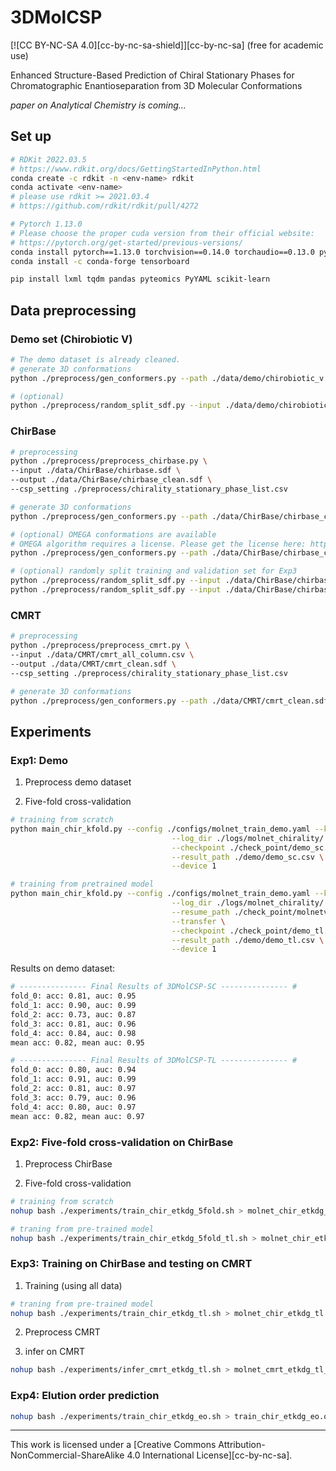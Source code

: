 # 3DMolCSP

[![CC BY-NC-SA 4.0][cc-by-nc-sa-shield]][cc-by-nc-sa] (free for academic use) 

Enhanced Structure-Based Prediction of Chiral Stationary Phases for Chromatographic Enantioseparation from 3D Molecular Conformations

*paper on Analytical Chemistry is coming...*

## Set up

```bash
# RDKit 2022.03.5
# https://www.rdkit.org/docs/GettingStartedInPython.html
conda create -c rdkit -n <env-name> rdkit
conda activate <env-name>
# please use rdkit >= 2021.03.4
# https://github.com/rdkit/rdkit/pull/4272

# Pytorch 1.13.0
# Please choose the proper cuda version from their official website:
# https://pytorch.org/get-started/previous-versions/
conda install pytorch==1.13.0 torchvision==0.14.0 torchaudio==0.13.0 pytorch-cuda=11.7 -c pytorch -c nvidia
conda install -c conda-forge tensorboard

pip install lxml tqdm pandas pyteomics PyYAML scikit-learn
```

## Data preprocessing

### Demo set (Chirobiotic V)

```bash
# The demo dataset is already cleaned. 
# generate 3D conformations
python ./preprocess/gen_conformers.py --path ./data/demo/chirobiotic_v.sdf --conf_type etkdg

# (optional)
python ./preprocess/random_split_sdf.py --input ./data/demo/chirobiotic_v_etkdg.sdf --output_train ./data/demo/chirobiotic_v_etkdg_train.sdf --output_test ./data/demo/chirobiotic_v_etkdg_test.sdf
```

### ChirBase

```bash
# preprocessing
python ./preprocess/preprocess_chirbase.py \
--input ./data/ChirBase/chirbase.sdf \
--output ./data/ChirBase/chirbase_clean.sdf \
--csp_setting ./preprocess/chirality_stationary_phase_list.csv

# generate 3D conformations
python ./preprocess/gen_conformers.py --path ./data/ChirBase/chirbase_clean.sdf --conf_type etkdg

# (optional) OMEGA conformations are available
# OMEGA algorithm requires a license. Please get the license here: https://www.eyesopen.com/omega
python ./preprocess/gen_conformers.py --path ./data/ChirBase/chirbase_clean.sdf --conf_type omega --license <path to OMEGA license>

# (optional) randomly split training and validation set for Exp3
python ./preprocess/random_split_sdf.py --input ./data/ChirBase/chirbase_clean_etkdg.sdf --output_train ./data/ChirBase/chirbase_clean_etkdg_train.sdf --output_test ./data/ChirBase/chirbase_clean_etkdg_test.sdf
python ./preprocess/random_split_sdf.py --input ./data/ChirBase/chirbase_clean_omega.sdf --output_train ./data/ChirBase/chirbase_clean_omega_train.sdf --output_test ./data/ChirBase/chirbase_clean_omega_test.sdf
```

### CMRT

```bash
# preprocessing
python ./preprocess/preprocess_cmrt.py \
--input ./data/CMRT/cmrt_all_column.csv \
--output ./data/CMRT/cmrt_clean.sdf \
--csp_setting ./preprocess/chirality_stationary_phase_list.csv

# generate 3D conformations
python ./preprocess/gen_conformers.py --path ./data/CMRT/cmrt_clean.sdf --conf_type etkdg
```

## Experiments

### Exp1: Demo

1. Preprocess demo dataset

2. Five-fold cross-validation

```bash
# training from scratch
python main_chir_kfold.py --config ./configs/molnet_train_demo.yaml --k_fold 5 --csp_no 3 \
                                    --log_dir ./logs/molnet_chirality/ \
                                    --checkpoint ./check_point/demo_sc.pt \
                                    --result_path ./demo/demo_sc.csv \
                                    --device 1

# training from pretrained model 
python main_chir_kfold.py --config ./configs/molnet_train_demo.yaml --k_fold 5 --csp_no 3 \
                                    --log_dir ./logs/molnet_chirality/ \
                                    --resume_path ./check_point/molnetv2_qtof_etkdgv3.pt \
                                    --transfer \
                                    --checkpoint ./check_point/demo_tl.pt \
                                    --result_path ./demo/demo_tl.csv \
                                    --device 1
```

Results on demo dataset:

```bash
# --------------- Final Results of 3DMolCSP-SC --------------- #
fold_0: acc: 0.81, auc: 0.95
fold_1: acc: 0.90, auc: 0.99
fold_2: acc: 0.73, auc: 0.87
fold_3: acc: 0.81, auc: 0.96
fold_4: acc: 0.84, auc: 0.98
mean acc: 0.82, mean auc: 0.95

# --------------- Final Results of 3DMolCSP-TL --------------- #
fold_0: acc: 0.80, auc: 0.94
fold_1: acc: 0.91, auc: 0.99
fold_2: acc: 0.81, auc: 0.97
fold_3: acc: 0.79, auc: 0.96
fold_4: acc: 0.80, auc: 0.97
mean acc: 0.82, mean auc: 0.97
```

### Exp2: Five-fold cross-validation on ChirBase

1. Preprocess ChirBase

2. Five-fold cross-validation

```bash
# training from scratch
nohup bash ./experiments/train_chir_etkdg_5fold.sh > molnet_chir_etkdg_5fold.out 

# traning from pre-trained model
nohup bash ./experiments/train_chir_etkdg_5fold_tl.sh > molnet_chir_etkdg_5fold_tl.out 
```

### Exp3: Training on ChirBase and testing on CMRT

1. Training (using all data)

```bash
# traning from pre-trained model
nohup bash ./experiments/train_chir_etkdg_tl.sh > molnet_chir_etkdg_tl.out 
```

2. Preprocess CMRT

3. infer on CMRT

```bash
nohup bash ./experiments/infer_cmrt_etkdg_tl.sh > molnet_cmrt_etkdg_tl_infer.out 
```

### Exp4: Elution order prediction

```bash
nohup bash ./experiments/train_chir_etkdg_eo.sh > train_chir_etkdg_eo.out 
```

<!-- ## Citation

If you feel this work useful, please cite: 

```
``` -->

---

This work is licensed under a
[Creative Commons Attribution-NonCommercial-ShareAlike 4.0 International License][cc-by-nc-sa].
